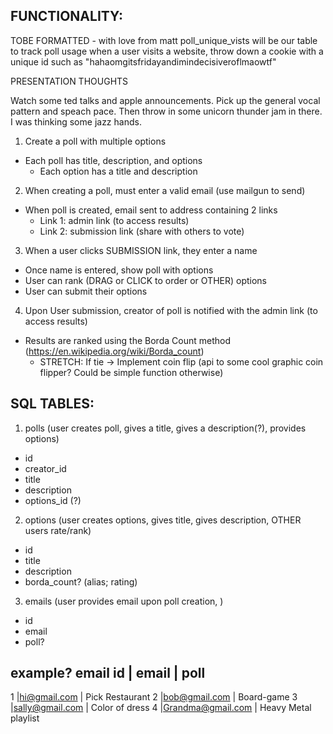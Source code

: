 ## FUNCTIONALITY:

TOBE FORMATTED - with love from matt
poll_unique_vists will be our table to track poll usage
when a user visits a website, throw down a cookie with a unique id
such as "hahaomgitsfridayandimindecisiveroflmaowtf"
<!--  When a user goes to a poll, if they alread went, show them the pretty 
NEED THIS MANY MORE VOTES or time.... and a unicorn farting rainbows (stretch)-->


PRESENTATION THOUGHTS

Watch some ted talks and apple announcements. Pick up the general vocal pattern and speach pace.
Then throw in some unicorn thunder jam in there. I was thinking some jazz hands.

1. Create a poll with multiple options
  - Each poll has title, description, and options
    - Each option has a title and description

2. When creating a poll, must enter a valid email (use mailgun to send)
  - When poll is created, email sent to address containing 2 links
    - Link 1: admin link (to access results)
    - Link 2: submission link (share with others to vote)

3. When a user clicks SUBMISSION link, they enter a name
  - Once name is entered, show poll with options
  - User can rank (DRAG or CLICK to order or OTHER) options
  - User can submit their options

4. Upon User submission, creator of poll is notified with the admin link (to access results)
  - Results are ranked using the Borda Count method (https://en.wikipedia.org/wiki/Borda_count)
    - STRETCH: If tie -> Implement coin flip (api to some cool graphic coin flipper? Could be simple function otherwise)

## SQL TABLES:
1. polls (user creates poll, gives a title, gives a description(?), provides options)
  - id
  - creator_id
  - title
  - description
  - options_id (?)
2. options (user creates options, gives title, gives description, OTHER users rate/rank)
  - id
  - title
  - description
  - borda_count? (alias; rating)
3. emails (user provides email upon poll creation, ) 
  - id
  - email
  - poll?

example?
  email 
  id  | email               |   poll
  -------------------------------------------------
  1   |hi@gmail.com         |  Pick Restaurant
  2   |bob@gmail.com        |  Board-game
  3   |sally@gmail.com      |  Color of dress
  4   |Grandma@gmail.com    |  Heavy Metal playlist

